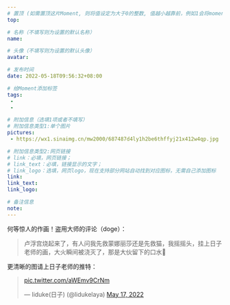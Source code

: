 ```yaml
---
# 置顶 (如需置顶这片Moment, 则将值设定为大于0的整数, 值越小越靠前，例如1会将moment放在最顶端)
top: 

# 名称（不填写则为设置的默认名称）
name:

# 头像（不填写则为设置的默认头像）
avatar:

# 发布时间
date: 2022-05-18T09:56:32+08:00

# 给Moment添加标签
tags:
 -
 -

# 附加信息（选填1项或者不填写）
# 附加信息类型1:单个图片
pictures:
 - https://wx1.sinaimg.cn/mw2000/687487d4ly1h2be6thffyj21x412w4qp.jpg

# 附加信息类型2:网页链接
# link：必填，网页链接；
# link_text：必填，链接显示的文字；
# link_logo：选填，网页logo，现在支持部分网站自动找到对应图标，无需自己添加图标
link:
link_text:
link_logo:

# 备注信息
note:
---
```


<!-- 下面开始写正文 -->
何等惊人的作画！盗用大师的评论（doge）：

> 卢浮宫烧起来了，有人问我先救蒙娜丽莎还是先救猫，我摇摇头，挂上日子老师的画，大火瞬间被浇灭了，那是大伙留下的口水🤤

更清晰的图请上日子老师的推特：
<blockquote class="twitter-tweet"><p lang="und" dir="ltr"><a href="https://t.co/aWEmv9CrNm">pic.twitter.com/aWEmv9CrNm</a></p>&mdash; liduke(日子) (@lidukelaya) <a href="https://twitter.com/lidukelaya/status/1526448905952473093?ref_src=twsrc%5Etfw">May 17, 2022</a></blockquote> <script async src="https://platform.twitter.com/widgets.js" charset="utf-8"></script>
